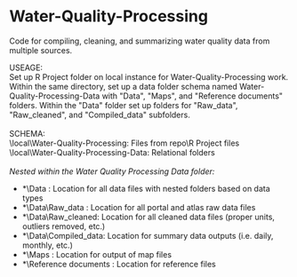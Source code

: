 # Water-Quality-Processing
Code for compiling, cleaning, and summarizing water quality data from multiple sources. 

USEAGE:<br>
Set up R Project folder on local instance for Water-Quality-Processing work.<br>
Within the same directory, set up a data folder schema named Water-Quality-Processing-Data with "Data", "Maps", and "Reference documents" folders. 
Within the "Data" folder set up folders for "Raw_data", "Raw_cleaned", and "Compiled_data" subfolders.<br> <br>
SCHEMA: <br>
\local\Water-Quality-Processing:   Files from repo\R Project files<br>
\local\Water-Quality-Processing-Data:   Relational folders<br> <br>
_Nested within the Water Quality Processing Data folder:_ 
*   *\Data :   Location for all data files with nested folders based on data types <br>
*   *\Data\Raw_data :   Location for all portal and atlas raw data files <br>
*   *\Data\Raw_cleaned:   Location for all cleaned data files (proper units, outliers removed, etc.)<br>
*   *\Data\Compiled_data:   Location for summary data outputs (i.e. daily, monthly, etc.) <br> 
*   *\Maps :   Location for output of map files <br>
*   *\Reference documents :   Location for reference files <br>
